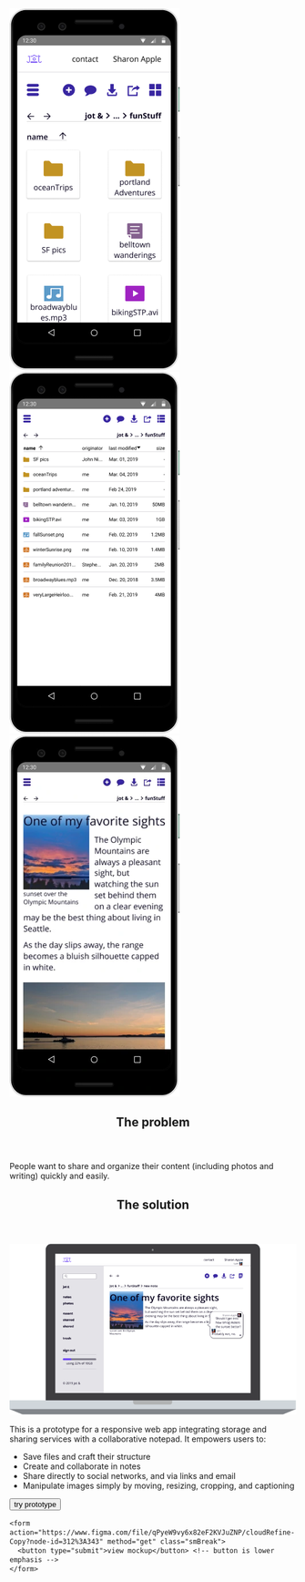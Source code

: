 <section class="centerGrid respImgGrid">
  <img src="images/jotAnd/jotMobGrid.png" alt="jot & mobile dashboard in grid view" class="centerImg">
  <img src="images/jotAnd/jotMobList.png" alt="jot & mobile dashboard in list view" class="centerImg">
  <img src="images/jotAnd/jotMobNote.webp" alt="jot & mobile dashboard in a note" class="centerImg">
</section>

<section> <!-- problem -->
  <header>
    <h2>The problem</h2>
  </header>

  <p>People want to share and organize their content (including photos and writing) quickly and easily.</p>
</section> <!-- end problem -->

<section class="medBreak"> <!-- solution -->
  <header>
    <h2>The solution</h2>
  </header>

  <section class="centerGrid respImgGrid">
    <img src="images/jotAnd/jotLapNote.png" alt="jot & laptop dashboard in note view" class="centerImg">
  </section>

  <p>This is a prototype for a responsive web app integrating storage and sharing services with a collaborative notepad. It empowers users to:</p>

  <ul>
    <li>Save files and craft their structure</li>
    <li>Create and collaborate in notes</li>
    <li>Share directly to social networks, and via links and email</li>
    <li>Manipulate images simply by moving, resizing, cropping, and captioning</li>
  </ul>

  <div class="centerGrid smBreak">
    <form action="https://www.figma.com/proto/qPyeW9vy6x82eF2KVJuZNP/cloudRefine-Copy?node-id=248%3A163&scaling=min-zoom" method="get">
      <button type="submit">try prototype</button> <!-- button is CTA, higher emphasis -->
    </form>

    <form action="https://www.figma.com/file/qPyeW9vy6x82eF2KVJuZNP/cloudRefine-Copy?node-id=312%3A343" method="get" class="smBreak">
      <button type="submit">view mockup</button> <!-- button is lower emphasis -->
    </form>
  </div>
</section> <!-- solution -->
